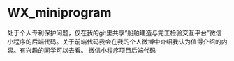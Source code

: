 # WX_miniprogram
处于个人专利保护问题，仅在我的git里共享“船舶建造与完工检验交互平台”微信小程序的后端代码。关于前端代码我会在我的个人微博中介绍我认为值得介绍的内容。有兴趣的同学可以去看。
微信小程序项目后端代码
